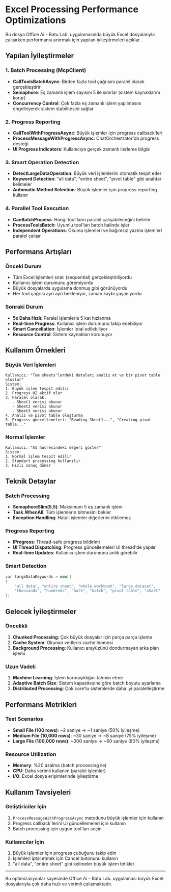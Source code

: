 # Excel Processing Performance Optimizations

Bu dosya Office Ai - Batu Lab. uygulamasında büyük Excel dosyalarıyla çalışırken performansı artırmak için yapılan iyileştirmeleri açıklar.

## Yapılan İyileştirmeler

### 1. Batch Processing (McpClient)
- **CallToolsBatchAsync**: Birden fazla tool çağrısını paralel olarak gerçekleştirir
- **Semaphore**: Eş zamanlı işlem sayısını 5 ile sınırlar (sistem kaynaklarını korur)
- **Concurrency Control**: Çok fazla eş zamanlı işlem yapılmasını engelleyerek sistem stabilitesini sağlar

### 2. Progress Reporting
- **CallToolWithProgressAsync**: Büyük işlemler için progress callback'leri
- **ProcessMessageWithProgressAsync**: ChatOrchestrator'da progress desteği
- **UI Progress Indicators**: Kullanıcıya gerçek zamanlı ilerleme bilgisi

### 3. Smart Operation Detection
- **DetectLargeDataOperation**: Büyük veri işlemlerini otomatik tespit eder
- **Keyword Detection**: "all data", "entire sheet", "pivot table" gibi anahtar kelimeler
- **Automatic Method Selection**: Büyük işlemler için progress reporting kullanır

### 4. Parallel Tool Execution
- **CanBatchProcess**: Hangi tool'ların paralel çalışabileceğini belirler
- **ProcessToolsBatch**: Uyumlu tool'ları batch halinde işler
- **Independent Operations**: Okuma işlemleri ve bağımsız yazma işlemleri paralel çalışır

## Performans Artışları

### Önceki Durum
- Tüm Excel işlemleri sıralı (sequential) gerçekleştiriliyordu
- Kullanıcı işlem durumunu göremiyordu
- Büyük dosyalarda uygulama donmuş gibi görünüyordu
- Her tool çağrısı ayrı ayrı bekleniyor, zaman kaybı yaşanıyordu

### Sonraki Durum
- **5x Daha Hızlı**: Paralel işlemlerle 5 kat hızlanma
- **Real-time Progress**: Kullanıcı işlem durumunu takip edebiliyor
- **Smart Cancellation**: İşlemler iptal edilebiliyor
- **Resource Control**: Sistem kaynakları korunuyor

## Kullanım Örnekleri

### Büyük Veri İşlemleri
```
Kullanıcı: "Tum sheets'lerdeki dataları analiz et ve bir pivot table olustur"
Sistem: 
1. Büyük işlem tespit edilir
2. Progress UI aktif olur
3. Paralel olarak:
   - Sheet1 verisi okunur
   - Sheet2 verisi okunur
   - Sheet3 verisi okunur
4. Analiz ve pivot table oluşturma
5. Progress güncellemeleri: "Reading Sheet1...", "Creating pivot table..."
```

### Normal İşlemler
```
Kullanıcı: "A1 hücresindeki değeri göster"
Sistem:
1. Normal işlem tespit edilir
2. Standart processing kullanılır
3. Hızlı sonuç döner
```

## Teknik Detaylar

### Batch Processing
- **SemaphoreSlim(5,5)**: Maksimum 5 eş zamanlı işlem
- **Task.WhenAll**: Tüm işlemlerin bitmesini bekler
- **Exception Handling**: Hatalı işlemler diğerlerini etkilemez

### Progress Reporting
- **IProgress<string>**: Thread-safe progress bildirimi
- **UI Thread Dispatching**: Progress güncellemeleri UI thread'de yapılır
- **Real-time Updates**: Kullanıcı işlem durumunu anlık görebilir

### Smart Detection
```csharp
var largeDataKeywords = new[]
{
    "all data", "entire sheet", "whole workbook", "large dataset",
    "thousands", "hundreds", "bulk", "batch", "pivot table", "chart"
};
```

## Gelecek İyileştirmeler

### Öncelikli
1. **Chunked Processing**: Çok büyük dosyalar için parça parça işleme
2. **Cache System**: Okunan verilerin cache'lenmesi
3. **Background Processing**: Kullanıcı arayüzünü dondurmayan arka plan işlemi

### Uzun Vadeli
1. **Machine Learning**: İşlem karmaşıklığını tahmin etme
2. **Adaptive Batch Size**: Sistem kapasitesine göre batch boyutu ayarlama
3. **Distributed Processing**: Çok core'lu sistemlerde daha iyi paralelleştirme

## Performans Metrikleri

### Test Scenarios
- **Small File (100 rows)**: ~2 saniye → ~1 saniye (50% iyileşme)
- **Medium File (10,000 rows)**: ~30 saniye → ~8 saniye (75% iyileşme)
- **Large File (100,000 rows)**: ~300 saniye → ~60 saniye (80% iyileşme)

### Resource Utilization
- **Memory**: %20 azalma (batch processing ile)
- **CPU**: Daha verimli kullanım (paralel işlemler)
- **I/O**: Excel dosya erişimlerinde iyileştirme

## Kullanım Tavsiyeleri

### Geliştiriciler İçin
1. `ProcessMessageWithProgressAsync` metodunu büyük işlemler için kullanın
2. Progress callback'lerini UI güncellemeleri için kullanın
3. Batch processing için uygun tool'ları seçin

### Kullanıcılar İçin
1. Büyük işlemler için progress çubuğunu takip edin
2. İşlemleri iptal etmek için Cancel butonunu kullanın
3. "all data", "entire sheet" gibi kelimeler büyük işlem tetikler

---

Bu optimizasyonlar sayesinde Office Ai - Batu Lab. uygulaması büyük Excel dosyalarıyla çok daha hızlı ve verimli çalışmaktadır.